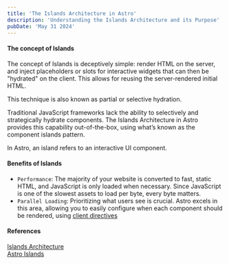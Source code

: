 ```yaml
---
title: 'The Islands Architecture in Astro'
description: 'Understanding the Islands Architecture and its Purpose'
pubDate: 'May 31 2024'
---
```


#### The concept of Islands

The concept of Islands is deceptively simple: render HTML on the server, and inject placeholders or slots for interactive widgets that can then be "hydrated" on the client. This allows for reusing the server-rendered initial HTML.

This technique is also known as partial or selective hydration.

Traditional JavaScript frameworks lack the ability to selectively and strategically hydrate components. The Islands Architecture in Astro provides this capability out-of-the-box, using what’s known as the component islands pattern.

In Astro, an island refers to an interactive UI component.

#### Benefits of Islands

- `Performance`: The majority of your website is converted to fast, static HTML, and JavaScript is only loaded when necessary. Since JavaScript is one of the slowest assets to load per byte, every byte matters.
- `Parallel Loading`: Prioritizing what users see is crucial. Astro excels in this area, allowing you to easily configure when each component should be rendered, using <a href="https://docs.astro.build/en/reference/directives-reference/#client-directives" target="_blank">client directives</a>

#### References

<a href="https://jasonformat.com/islands-architecture/" target="_blank">Islands Architecture</a><br>
<a href="https://docs.astro.build/en/concepts/islands/" target="_blank">Astro Islands</a>
